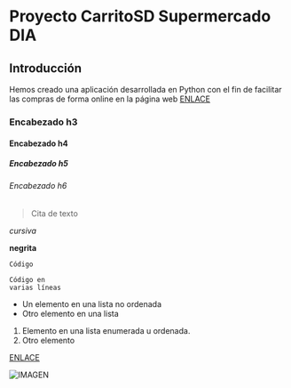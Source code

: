 # Proyecto CarritoSD Supermercado DIA

## Introducción
Hemos creado una aplicación desarrollada en Python con el fin de facilitar las compras de forma online en la página web [ENLACE](http://www.dia.es/compra-online/ "http://www.dia.es/compra-online/")
### Encabezado h3
#### Encabezado h4
##### Encabezado h5
###### Encabezado h6

> Cita de texto

*cursiva* 

**negrita**

 `Código`
 
  ```
 Código en 
 varias líneas
 ```

 * Un elemento en una lista no ordenada
 * Otro elemento en una lista

 1. Elemento en una lista enumerada u ordenada.
 2. Otro elemento


 [ENLACE](http://www.dia.es/compra-online/ "http://www.dia.es/compra-online/")

![IMAGEN](http://jsequeiros.com/sites/default/files/imagen-cachorro-comprimir.jpg "Título de la imagen")
